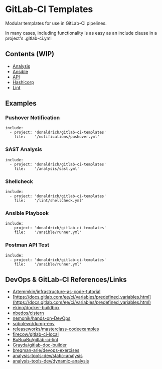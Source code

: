 # GitLab-CI Templates

Modular templates for use in GitLab-CI pipelines.

In many cases, including functionality is as easy as an include clause in a project's .gitlab-ci.yml

## Contents (WIP)
  * [Analysis](analysis/README.md)
  * [Ansible](ansible)
  * [API](api/README.md)
  * [Hashicorp](hashicorp/README.md)
  * [Lint](lint/README.md)

## Examples

### Pushover Notification
```
include:
  - project: 'donaldrich/gitlab-ci-templates'
    file:    '/notifications/pushover.yml'
```
### SAST Analysis
```
include:
  - project: 'donaldrich/gitlab-ci-templates'
    file:    '/analysis/sast.yml'
```
### Shellcheck
```
include:
  - project: 'donaldrich/gitlab-ci-templates'
    file:    '/lint/shellcheck.yml'
```
### Ansible Playbook
```
include:
  - project: 'donaldrich/gitlab-ci-templates'
    file:    '/ansible/runner.yml'
```
### Postman API Test
```
include:
  - project: 'donaldrich/gitlab-ci-templates'
    file:    '/ansible/runner.yml'
```

## DevOps & GitLab-CI References/Links
- [Artemmkin/infrastructure-as-code-tutorial](https://github.com/Artemmkin/infrastructure-as-code-tutorial)
- [https://docs.gitlab.com/ee/ci/variables/predefined_variables.html](https://docs.gitlab.com/ee/ci/variables/predefined_variables.html)
- [ekino/docker-buildbox](https://github.com/ekino/docker-buildbox)
- [nbedos/cistern](https://github.com/nbedos/cistern)
- [nemonik/hands-on-DevOps](https://github.com/nemonik/hands-on-DevOps)
- [sobolevn/dump-env](https://github.com/sobolevn/dump-env)
- [releaseworks/masterclass-codeexamples](https://github.com/releaseworks/masterclass-codeexamples)
- [firecow/gitlab-ci-local](https://github.com/firecow/gitlab-ci-local)
- [BuBuaBu/gitlab-ci-lint](https://github.com/BuBuaBu/gitlab-ci-lint)
- [Grayda/gitlab-doc-builder](https://github.com/Grayda/gitlab-doc-builder)
- [bregman-arie/devops-exercises](https://github.com/bregman-arie/devops-exercises)
- [analysis-tools-dev/static-analysis](https://github.com/analysis-tools-dev/static-analysis)
- [analysis-tools-dev/dynamic-analysis](https://github.com/analysis-tools-dev/dynamic-analysis)




